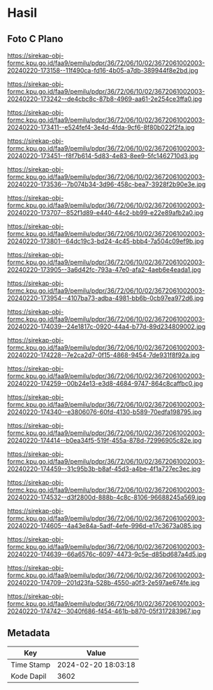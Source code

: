 # Hasil

## Foto C Plano

https://sirekap-obj-formc.kpu.go.id/faa9/pemilu/pdpr/36/72/06/10/02/3672061002003-20240220-173158--11f490ca-fd16-4b05-a7db-389944f8e2bd.jpg

https://sirekap-obj-formc.kpu.go.id/faa9/pemilu/pdpr/36/72/06/10/02/3672061002003-20240220-173242--de4cbc8c-87b8-4969-aa61-2e254ce3ffa0.jpg

https://sirekap-obj-formc.kpu.go.id/faa9/pemilu/pdpr/36/72/06/10/02/3672061002003-20240220-173411--e524fef4-3e4d-4fda-9cf6-8f80b022f2fa.jpg

https://sirekap-obj-formc.kpu.go.id/faa9/pemilu/pdpr/36/72/06/10/02/3672061002003-20240220-173451--f8f7b614-5d83-4e83-8ee9-5fc1462710d3.jpg

https://sirekap-obj-formc.kpu.go.id/faa9/pemilu/pdpr/36/72/06/10/02/3672061002003-20240220-173536--7b074b34-3d96-458c-bea7-3928f2b90e3e.jpg

https://sirekap-obj-formc.kpu.go.id/faa9/pemilu/pdpr/36/72/06/10/02/3672061002003-20240220-173707--852f1d89-e440-44c2-bb99-e22e89afb2a0.jpg

https://sirekap-obj-formc.kpu.go.id/faa9/pemilu/pdpr/36/72/06/10/02/3672061002003-20240220-173801--64dc19c3-bd24-4c45-bbb4-7a504c09ef9b.jpg

https://sirekap-obj-formc.kpu.go.id/faa9/pemilu/pdpr/36/72/06/10/02/3672061002003-20240220-173905--3a6d42fc-793a-47e0-afa2-4aeb6e4eada1.jpg

https://sirekap-obj-formc.kpu.go.id/faa9/pemilu/pdpr/36/72/06/10/02/3672061002003-20240220-173954--4107ba73-adba-4981-bb6b-0cb97ea972d6.jpg

https://sirekap-obj-formc.kpu.go.id/faa9/pemilu/pdpr/36/72/06/10/02/3672061002003-20240220-174039--24e1817c-0920-44a4-b77d-89d234809002.jpg

https://sirekap-obj-formc.kpu.go.id/faa9/pemilu/pdpr/36/72/06/10/02/3672061002003-20240220-174228--7e2ca2d7-0f15-4868-9454-7de931f8f92a.jpg

https://sirekap-obj-formc.kpu.go.id/faa9/pemilu/pdpr/36/72/06/10/02/3672061002003-20240220-174259--00b24e13-e3d8-4684-9747-864c8caffbc0.jpg

https://sirekap-obj-formc.kpu.go.id/faa9/pemilu/pdpr/36/72/06/10/02/3672061002003-20240220-174340--e3806076-60fd-4130-b589-70edfa198795.jpg

https://sirekap-obj-formc.kpu.go.id/faa9/pemilu/pdpr/36/72/06/10/02/3672061002003-20240220-174414--b0ea34f5-519f-455a-878d-72996905c82e.jpg

https://sirekap-obj-formc.kpu.go.id/faa9/pemilu/pdpr/36/72/06/10/02/3672061002003-20240220-174459--31c95b3b-b8af-45d3-a4be-4f1a727ec3ec.jpg

https://sirekap-obj-formc.kpu.go.id/faa9/pemilu/pdpr/36/72/06/10/02/3672061002003-20240220-174532--d3f2800d-888b-4c8c-8106-96688245a569.jpg

https://sirekap-obj-formc.kpu.go.id/faa9/pemilu/pdpr/36/72/06/10/02/3672061002003-20240220-174605--4a43e84a-5adf-4efe-996d-e17c3673a085.jpg

https://sirekap-obj-formc.kpu.go.id/faa9/pemilu/pdpr/36/72/06/10/02/3672061002003-20240220-174639--66a6576c-6097-4473-9c5e-d85bd687a4d5.jpg

https://sirekap-obj-formc.kpu.go.id/faa9/pemilu/pdpr/36/72/06/10/02/3672061002003-20240220-174709--201d23fa-528b-4550-a0f3-2e597ae674fe.jpg

https://sirekap-obj-formc.kpu.go.id/faa9/pemilu/pdpr/36/72/06/10/02/3672061002003-20240220-174742--3040f686-f454-461b-b870-05f317283967.jpg


## Metadata

| Key        | Value               |
| ---------- | ------------------- |
| Time Stamp | 2024-02-20 18:03:18 |
| Kode Dapil | 3602                |



